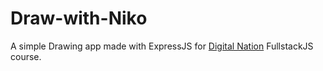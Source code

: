 # Draw-with-Niko
A simple Drawing app made with ExpressJS for [Digital Nation](https://digitalnation.ro/) FullstackJS course.

